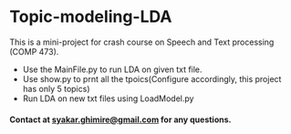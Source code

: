 # Topic-modeling-LDA
This is a mini-project for crash course on Speech and Text processing (COMP 473).

* Use the MainFile.py to run LDA on given txt file.
* Use show.py to prnt all the tpoics(Configure accordingly, this project has only 5 topics)
* Run LDA on new txt files using LoadModel.py

#### Contact at syakar.ghimire@gmail.com for any questions.

